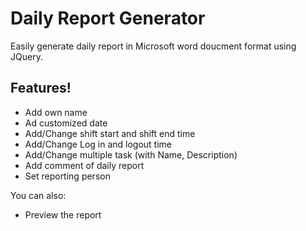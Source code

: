 # Daily Report Generator

Easily generate daily report in Microsoft word doucment format using JQuery.

## Features!

  - Add own name
  - Ad customized date
  - Add/Change shift start and shift end time
  - Add/Change Log in and logout time
  - Add/Change multiple task (with Name, Description)
  - Add comment of daily report
  - Set reporting person


You can also:
  - Preview the report
